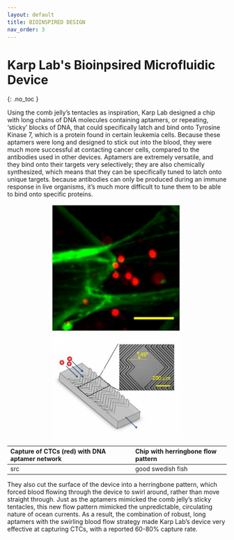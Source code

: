```yaml
---
layout: default
title: BIOINSPIRED DESIGN
nav_order: 3
---
```


# Karp Lab's Bioinpsired Microfluidic Device 
{: .no_toc }

Using the comb jelly’s tentacles as inspiration, Karp Lab designed a chip with long chains of DNA molecules containing aptamers, or repeating, ‘sticky’ blocks of DNA, that could specifically latch and bind onto Tyrosine Kinase 7, which is a protein found in certain leukemia cells. Because these aptamers were long and designed to stick out into the blood, they were much more successful at contacting cancer cells, compared to the antibodies used in other devices. Aptamers are extremely versatile, and they bind onto their targets very selectively; they are also chemically synthesized, which means that they can be specifically tuned to latch onto unique targets. because antibodies can only be produced during an immune response in live organisms, it’s much more difficult to tune them to be able to bind onto specific proteins. 
<p align="middle">
  <img src="/captured_cells.PNG" width="300" hspace="20" />
  <img src="/device_mod.jpg" width="300" /> 
</p>

| Capture of CTCs (red) with DNA aptamer network | Chip with herringbone flow pattern | 
|:-----------------------------------------------|:---------------------------------- |
| src                                            | good swedish fish                  |

They also cut the surface of the device into a herringbone pattern, which forced blood flowing through the device to swirl around, rather than move straight through. Just as the aptamers mimicked the comb jelly’s sticky tentacles, this new flow pattern mimicked the unpredictable, circulating nature of ocean currents. As a result, the combination of robust, long aptamers with the swirling blood flow strategy made Karp Lab’s device very effective at capturing CTCs, with a reported 60-80% capture rate.   

